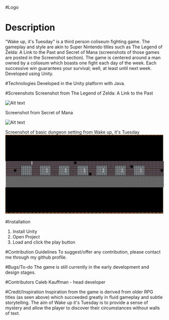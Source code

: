 #Logo

# Description
"Wake up, it's Tuesday" is a third person coliseum fighting game. The gameplay and style are akin to Super Nintendo titles such as The Legend of Zelda: A Link to the Past and Secret of Mana (screenshots of those games are posted in the Screenshot section). The game is centered around a man owned by a coliseum which boasts one fight each day of the week. Each successive win guarantees your survival; well, at least until next week. Developed using Unity.

#Technologies
Developed in the Unity platform with Java.

#Screenshots
Screenshot from The Legend of Zelda: A Link to the Past

![Alt text](http://images.eurogamer.net/2013/articles/1/6/3/9/8/8/1/138661019085.jpg "The Legend of Zelda: A Link to the Past")

Screenshot from Secret of Mana

![Alt text](http://gamefabrique.com/storage/screenshots/snes/secret-of-mana-04.png "Secret of Mana")

Screenshot of basic dungeon setting from Wake up, it's Tuesday
![Alt text](https://raw.githubusercontent.com/TemporalAlpaca/GUI/master/dungeon%20map.png "Wake up, it's Tuesday")

#Installation
1. Install Unity
2. Open Project
3. Load and click the play button

#Contribution Guidelines
To suggest/offer any contribution, please contact me through my github profile.

#Bugs/To-do
The game is still currently in the early development and design stages.

#Contributors
Caleb Kauffman - head developer

#Credit/Inspiration
Inspiration from the game is derived from older RPG titles (as seen above) which succeeded greatly in fluid gameplay and subtle storytelling. The aim of Wake up it's Tuesday is to provide a sense of mystery and allow the player to discover their circumstances without walls of text.


